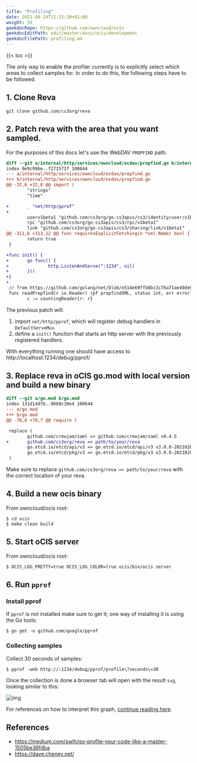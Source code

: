 ```yaml
---
title: "Profiling"
date: 2021-08-24T12:32:20+01:00
weight: 56
geekdocRepo: https://github.com/owncloud/ocis
geekdocEditPath: edit/master/docs/ocis/development
geekdocFilePath: profiling.md
---
```


{{< toc >}}

The only way to enable the profiler currently is to explicitly select which areas to collect samples for. In order to do this, the following steps have to be followed.

## 1. Clone Reva

`git clone github.com/cs3org/reva`

## 2. Patch reva with the area that you want sampled.

For the purposes of this docs let's use the WebDAV `PROPFIND` path.

```diff
diff --git a/internal/http/services/owncloud/ocdav/propfind.go b/internal/http/services/owncloud/ocdav/propfind.go
index 0e9c99be..f271572f 100644
--- a/internal/http/services/owncloud/ocdav/propfind.go
+++ b/internal/http/services/owncloud/ocdav/propfind.go
@@ -32,6 +32,8 @@ import (
        "strings"
        "time"

+       _ "net/http/pprof"
+
        userv1beta1 "github.com/cs3org/go-cs3apis/cs3/identity/user/v1beta1"
        rpc "github.com/cs3org/go-cs3apis/cs3/rpc/v1beta1"
        link "github.com/cs3org/go-cs3apis/cs3/sharing/link/v1beta1"
@@ -311,6 +313,12 @@ func requiresExplicitFetching(n *xml.Name) bool {
        return true
 }

+func init() {
+       go func() {
+               http.ListenAndServe(":1234", nil)
+       }()
+}
+
 // from https://github.com/golang/net/blob/e514e69ffb8bc3c76a71ae40de0118d794855992/webdav/xml.go#L178-L205
 func readPropfind(r io.Reader) (pf propfindXML, status int, err error) {
        c := countingReader{r: r}
```

The previous patch will:

1. import `net/http/pprof`, which will register debug handlers in `DefaultServeMux`.
2. define a `init()` function that starts an http server with the previously registered handlers.

With everything running one should have access to http://localhost:1234/debug/pprof/

## 3. Replace reva in oCIS go.mod with local version and build a new binary

```diff
diff --git a/go.mod b/go.mod
index 131d14d7b..9668c38e4 100644
--- a/go.mod
+++ b/go.mod
@@ -78,6 +78,7 @@ require (

 replace (
        github.com/crewjam/saml => github.com/crewjam/saml v0.4.5
+       github.com/cs3org/reva => path/to/your/reva
        go.etcd.io/etcd/api/v3 => go.etcd.io/etcd/api/v3 v3.0.0-20210204162551-dae29bb719dd
        go.etcd.io/etcd/pkg/v3 => go.etcd.io/etcd/pkg/v3 v3.0.0-20210204162551-dae29bb719dd
 )
```

Make sure to replace `github.com/cs3org/reva => path/to/your/reva` with the correct location of your reva.

## 4. Build a new ocis binary

From owncloud/ocis root:

```console
$ cd ocis
$ make clean build
```

## 5. Start oCIS server

From owncloud/ocis root:

```console
$ OCIS_LOG_PRETTY=true OCIS_LOG_COLOR=true ocis/bin/ocis server
```

## 6. Run `pprof`

### Install pprof

If `pprof` is not installed make sure to get it; one way of installing it is using the Go tools:

```console
$ go get -u github.com/google/pprof
```

### Collecting samples

Collect 30 seconds of samples:

```console
$ pprof -web http://:1234/debug/pprof/profile\?seconds\=30
```

Once the collection is done a browser tab will open with the result `svg`, looking similar to this:

![img](https://i.imgur.com/vo0EbcX.jpg)

For references on how to interpret this graph, [continue reading here](https://github.com/google/pprof/blob/master/doc/README.md#interpreting-the-callgraph).

## References

- https://medium.com/swlh/go-profile-your-code-like-a-master-1505be38fdba
- https://dave.cheney.net/
